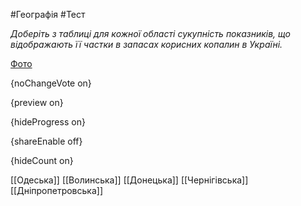 #Географія #Тест

*Доберіть з таблиці для кожної області сукупність показників, що відображають її частки в запасах корисних копалин в Україні.*

[Фото](https://zno.osvita.ua//doc/images/znotest/83/8356/46.jpg)

{noChangeVote on}

{preview on}

{hideProgress on}

{shareEnable off}

{hideCount on}

[[Одеська]]
[[Волинська]]
[[Донецька]]
[[Чернігівська]]
[[Дніпропетровська]]
